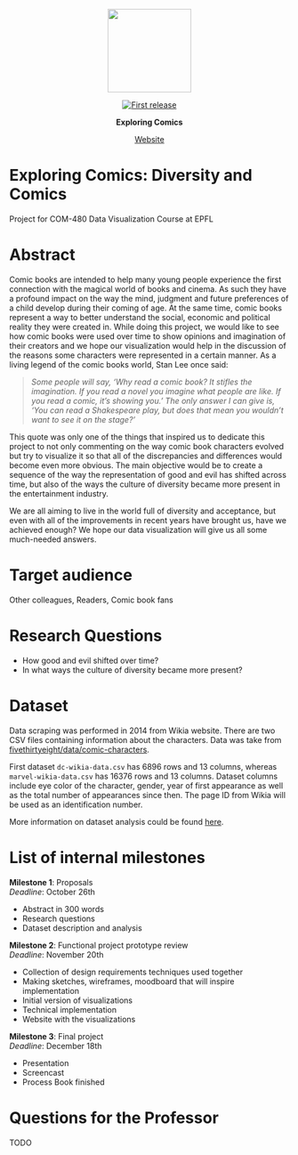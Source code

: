 <div align="center">
  <p>
  <img src="https://assets5.domestika.org/project-items/001/868/985/e8e24835862413.570645ed44513-big.gif?1487327675" width="150" />
  </p>
  <p>
    <a href="">
      <img alt="First release" src="https://img.shields.io/badge/release-v1.0-brightgreen.svg" />
    </a>
  </p>

  <p>
    <strong>Exploring Comics</strong>
  </p>
  
  <p>
    <a href="https://ExploringComics.github.io">
      Website
    </a>
  </p>
</div>

# Exploring Comics: Diversity and Comics
Project for COM-480 Data Visualization Course at EPFL

# Abstract
Comic books are intended to help many young people experience the first connection with the magical world of books and cinema. As such they have a profound impact on the way the mind, judgment and future preferences of a child develop during their coming of age. At the same time, comic books represent a way to better understand the social, economic and political reality they were created in. While doing this project, we would like to see how comic books were used over time to show opinions and imagination of their creators and we hope our visualization would help in the discussion of the reasons some characters were represented in a certain manner. As a living legend of the comic books world, Stan Lee once said: 
> _Some people will say, ‘Why read a comic book? It stifles the imagination. If you read a novel you imagine what people are like. If you read a comic, it’s showing you.’ The only answer I can give is, ‘You can read a Shakespeare play, but does that mean you wouldn’t want to see it on the stage?’_  

This quote was only one of the things that inspired us to dedicate this project to not only commenting on the way comic book characters evolved but try to visualize it so that all of the discrepancies and differences would become even more obvious. The main objective would be to create a sequence of the way the representation of good and evil has shifted across time, but also of the ways the culture of diversity became more present in the entertainment industry.  
  
We are all aiming to live in the world full of diversity and acceptance, but even with all of the improvements in recent years have brought us, have we achieved enough? We hope our data visualization will give us all some much-needed answers.

# Target audience
Other colleagues, Readers, Comic book fans

# Research Questions
- How good and evil shifted over time?
- In what ways the culture of diversity became more present?

# Dataset
Data scraping was performed in 2014 from Wikia website. There are two CSV files containing information about the characters. Data was take from [fivethirtyeight/data/comic-characters](https://github.com/fivethirtyeight/data/tree/master/comic-characters).  

First dataset `dc-wikia-data.csv` has 6896 rows and 13 columns, whereas `marvel-wikia-data.csv` has 16376 rows and 13 columns. Dataset columns include eye color of the character, gender, year of first appearance as well as the total number of appearances since then. The page ID from Wikia will be used as an identification number.  

More information on dataset analysis could be found [here](http://nbviewer.jupyter.org/github/ExploringComics/ExploringComics.github.io/blob/master/notebooks/DataAnalysis.ipynb).

# List of internal milestones
**Milestone 1**: Proposals  
_Deadline_: October 26th  
- Abstract in 300 words
- Research questions
- Dataset description and analysis

**Milestone 2**: Functional project prototype review  
_Deadline_: November 20th  
- Collection of design requirements techniques used together
- Making sketches, wireframes, moodboard that will inspire implementation
- Initial version of visualizations
- Technical implementation
- Website with the visualizations

**Milestone 3**: Final project  
_Deadline_: December 18th
- Presentation
- Screencast
- Process Book finished

# Questions for the Professor
TODO

